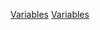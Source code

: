 [Variables](Category:Protoflux{{#translation:}} "wikilink")
[Variables](Category:NodeMenu{{#translation:}} "wikilink")